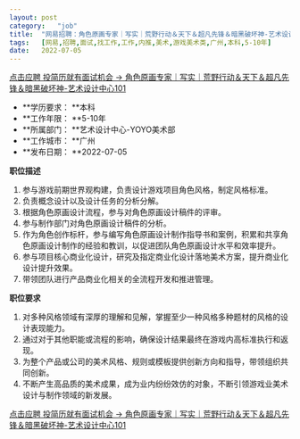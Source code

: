 ```yaml
---
layout:	post
category:	"job"
title:	"网易招聘：角色原画专家｜写实｜荒野行动＆天下＆超凡先锋＆暗黑破坏神-艺术设计中心101-美术-游戏美术类-广州本科5-10年"
tags:	[网易,招聘,面试,找工作,工作,内推,美术,游戏美术类,广州,本科,5-10年]
date:	2022-07-05
---
```


[点击应聘 投简历就有面试机会 -> 角色原画专家｜写实｜荒野行动＆天下＆超凡先锋＆暗黑破坏神-艺术设计中心101](http://mobile.bole.netease.com/bole/boleDetail?id=38979&employeeId=346f03c3cda5f04c&key=all)



- **学历要求： **本科
- **工作年限： **5-10年
- **所属部门： **艺术设计中心-YOYO美术部
- **工作城市： **广州
- **发布日期： **2022-07-05



**职位描述**
1. 参与游戏前期世界观构建，负责设计游戏项目角色风格，制定风格标准。
2. 负责概念设计以及设计任务的分析分解。
3. 根据角色原画设计流程，参与对角色原画设计稿件的评审。
4. 参与制作部门对角色原画设计稿件的分析。
5. 作为角色创作标杆，参与编写角色原画设计制作指导书和案例，积累和共享角色原画设计制作的经验和教训，以促进团队角色原画设计水平和效率提升。
6. 参与项目核心商业化设计，研究及指定商业化设计落地美术方案，提升商业化设计提升效果。
7. 带领团队进行产品商业化相关的全流程开发和推进管理。



**职位要求**
1. 对多种风格领域有深厚的理解和见解，掌握至少一种风格多种题材的风格的设计表现能力。
2. 通过对于其他职能或流程的影响，确保设计结果最终在游戏内高标准执行和返现。
3. 为整个产品或公司的美术风格、规则或模板提供创新方向和指导，带领组织共同创新。
4. 不断产生高品质的美术成果，成为业内纷纷效仿的对象，不断引领游戏业美术设计与制作领域的新发展。



[点击应聘 投简历就有面试机会 -> 角色原画专家｜写实｜荒野行动＆天下＆超凡先锋＆暗黑破坏神-艺术设计中心101](http://mobile.bole.netease.com/bole/boleDetail?id=38979&employeeId=346f03c3cda5f04c&key=all)
